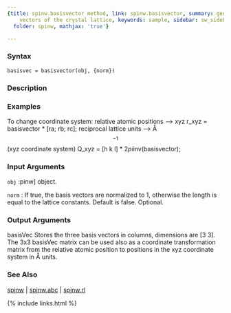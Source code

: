 ```yaml
---
{title: spinw.basisvector method, link: spinw.basisvector, summary: generates basis
    vectors of the crystal lattice, keywords: sample, sidebar: sw_sidebar, permalink: spinw_basisvector,
  folder: spinw, mathjax: 'true'}

---
```


### Syntax

`basisvec = basisvector(obj, {norm})`

### Description



### Examples

To change coordinate system:
relative atomic positions --> xyz
  r_xyz = basisvector * [ra; rb; rc];
reciprocal lattice units --> Å$$^{-1}$$ (xyz coordinate system)
  Q_xyz =  [h k l] * 2*pi*inv(basisvector);

### Input Arguments

`obj`
:pinw] object.

`norm`
:    If true, the basis vectors are normalized to 1, otherwise the
     length is equal to the lattice constants. Default is false.
     Optional.

### Output Arguments

basisVec  Stores the three basis vectors in columns, dimensions are 
          [3 3].
The 3x3 basisVec matrix can be used also as a coordinate transformation
matrix from the relative atomic position to positions in the xyz
coordinate system in Å units.

### See Also

[spinw](spinw) \| [spinw.abc](spinw_abc) \| [spinw.rl](spinw_rl)

{% include links.html %}
